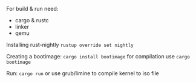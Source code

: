For build & run need:
- cargo & rustc
- linker
- qemu

Installing rust-nightly
`rustup override set nightly`

Creating a bootimage:
`cargo install bootimage`
for compilation use `cargo bootimage`

Run:
`cargo run`
or use grub/limine to compile kernel to iso file
